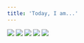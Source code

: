 ```yaml
---
title: 'Today, I am...'
---
```


![](images/2006-comic-revue/part-8/pg086.gif)
![](images/2006-comic-revue/part-8/pg087.gif)
![](images/2006-comic-revue/part-8/pg088.gif)
![](images/2006-comic-revue/part-8/pg089.gif)
![](images/2006-comic-revue/part-8/pg090.gif)